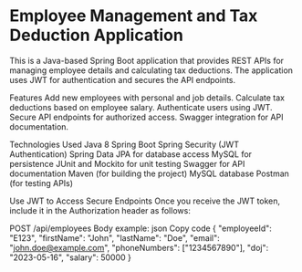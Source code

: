 # Employee Management and Tax Deduction Application

This is a Java-based Spring Boot application that provides REST APIs for managing employee details and calculating tax deductions. The application uses JWT for authentication and secures the API endpoints.

Features
Add new employees with personal and job details.
Calculate tax deductions based on employee salary.
Authenticate users using JWT.
Secure API endpoints for authorized access.
Swagger integration for API documentation.

Technologies Used
Java 8 
Spring Boot
Spring Security (JWT Authentication)
Spring Data JPA for database access
MySQL for persistence
JUnit and Mockito for unit testing
Swagger for API documentation
Maven (for building the project)
MySQL database
Postman (for testing APIs)

Use JWT to Access Secure Endpoints
Once you receive the JWT token, include it in the Authorization header as follows:

POST /api/employees
Body example:
json
Copy code
{
  "employeeId": "E123",
  "firstName": "John",
  "lastName": "Doe",
  "email": "john.doe@example.com",
  "phoneNumbers": ["1234567890"],
  "doj": "2023-05-16",
  "salary": 50000
}


 
